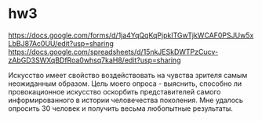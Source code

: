 # hw3
https://docs.google.com/forms/d/1ja4YqQqKqPjpkITGwTjkWCAF0PSJUw5xLbBJ87Ac0UU/edit?usp=sharing
https://docs.google.com/spreadsheets/d/15nkJESkDWTPzCucv-zAbGD3SWXqBDfRoa0whsq7kaH8/edit?usp=sharing

Искусство имеет свойство воздействовать на чувства зрителя самым неожиданным образом. Цель моего опроса - выяснить, способно ли провокационное искусство оскорбить представителей самого информированного в истории человечества поколения. Мне удалось опросить 30 человек и получить весьма любопытные результаты.

